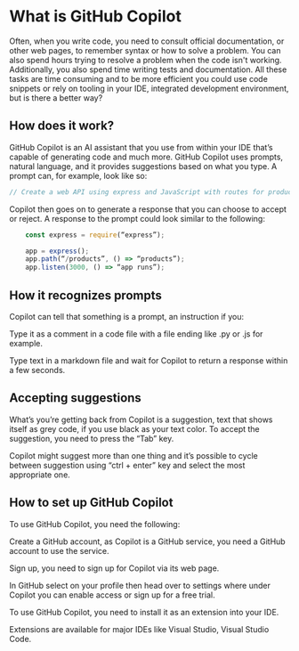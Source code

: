 # What is GitHub Copilot
Often, when you write code, you need to consult official documentation, or other web pages, to remember syntax or how to solve a problem. You can also spend hours trying to resolve a problem when the code isn't working. Additionally, you also spend time writing tests and documentation. All these tasks are time consuming and to be more efficient you could use code snippets or rely on tooling in your IDE, integrated development environment, but is there a better way?

## How does it work?
GitHub Copilot is an AI assistant that you use from within your IDE that’s capable of generating code and much more. GitHub Copilot uses prompts, natural language, and it provides suggestions based on what you type. A prompt can, for example, look like so:

```js
// Create a web API using express and JavaScript with routes for products and customers
```

Copilot then goes on to generate a response that you can choose to accept or reject. A response to the prompt could look similar to the following:
```js
    const express = require(“express”);

    app = express();
    app.path(“/products”, () => “products”);
    app.listen(3000, () => “app runs”);
```

## How it recognizes prompts
Copilot can tell that something is a prompt, an instruction if you:

Type it as a comment in a code file with a file ending like .py or .js for example.

Type text in a markdown file and wait for Copilot to return a response within a few seconds.

## Accepting suggestions
What’s you’re getting back from Copilot is a suggestion, text that shows itself as grey code, if you use black as your text color. To accept the suggestion, you need to press the “Tab” key.

Copilot might suggest more than one thing and it’s possible to cycle between suggestion using “ctrl + enter” key and select the most appropriate one.

## How to set up GitHub Copilot
To use GitHub Copilot, you need the following:

Create a GitHub account, as Copilot is a GitHub service, you need a GitHub account to use the service.

Sign up, you need to sign up for Copilot via its web page.

In GitHub select on your profile then head over to settings where under Copilot you can enable access or sign up for a free trial.

To use GitHub Copilot, you need to install it as an extension into your IDE.

Extensions are available for major IDEs like Visual Studio, Visual Studio Code.
